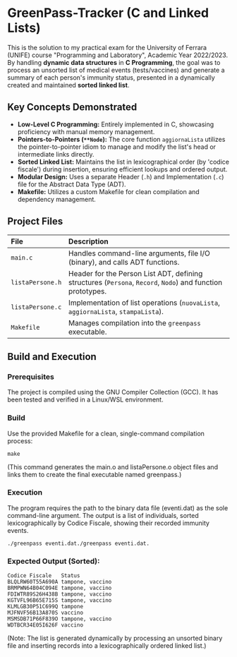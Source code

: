# GreenPass-Tracker (C and Linked Lists)
This is the solution to my practical exam for the University of Ferrara (UNIFE) course "Programming and Laboratory", Academic Year 2022/2023. By handling **dynamic data structures** in **C Programming**, the goal was to process an unsorted list of medical events (tests/vaccines) and generate a summary of each person's immunity status, presented in a dynamically created and maintained **sorted linked list**.

## Key Concepts Demonstrated
- **Low-Level C Programming:** Entirely implemented in C, showcasing proficiency with manual memory management.
- **Pointers-to-Pointers (`**Node`):** The core function `aggiornaLista` utilizes the pointer-to-pointer idiom to manage and modify the list's head or intermediate links directly.
- **Sorted Linked List:** Maintains the list in lexicographical order (by 'codice fiscale') during insertion, ensuring efficient lookups and ordered output.
- **Modular Design:** Uses a separate Header (`.h`) and Implementation (`.c`) file for the Abstract Data Type (ADT).
- **Makefile:** Utilizes a custom Makefile for clean compilation and dependency management.

## Project Files
| File | Description |
| :--- | :--- |
| `main.c` | Handles command-line arguments, file I/O (binary), and calls ADT functions. |
| `listaPersone.h` | Header for the Person List ADT, defining structures (`Persona`, `Record`, `Nodo`) and function prototypes. |
| `listaPersone.c` | Implementation of list operations (`nuovaLista`, `aggiornaLista`, `stampaLista`). |
| `Makefile` | Manages compilation into the `greenpass` executable. |

## Build and Execution

### Prerequisites
The project is compiled using the GNU Compiler Collection (GCC). It has been tested and verified in a Linux/WSL environment.

### Build
Use the provided Makefile for a clean, single-command compilation process:
```
make
```
(This command generates the main.o and listaPersone.o object files and links them to create the final executable named greenpass.)

### Execution
The program requires the path to the binary data file (eventi.dat) as the sole command-line argument. The output is a list of individuals, sorted lexicographically by Codice Fiscale, showing their recorded immunity events.
```
./greenpass eventi.dat./greenpass eventi.dat.
```

### Expected Output (Sorted):
```
Codice Fiscale   Status
BLQLRW60T55A690A tampone, vaccino
BRMPWN64B04C094E tampone, vaccino
FDIWTR89S26H438B tampone, vaccino
KGTVFL96B65E715S tampone, vaccino
KLMLGB30P51C699Q tampone
MJFNVF56B13A870S vaccino
MSMSDB71P66F839O tampone, vaccino
WDTBCR34E05I626F vaccino
```
(Note: The list is generated dynamically by processing an unsorted binary file and inserting records into a lexicographically ordered linked list.)
